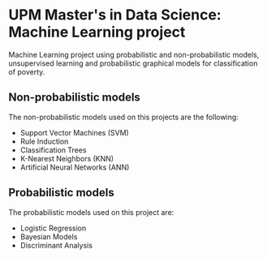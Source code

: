 # UPM Master's in Data Science: Machine Learning project

Machine Learning project using probabilistic and non-probabilistic models, unsupervised learning and probabilistic graphical models for classification of poverty.

## Non-probabilistic models
The non-probabilistic models used on this projects are the following:
* Support Vector Machines (SVM)
* Rule Induction
* Classification Trees
* K-Nearest Neighbors (KNN)
* Artificial Neural Networks (ANN)

## Probabilistic models
The probabilistic models used on this project are:
* Logistic Regression
* Bayesian Models
* Discriminant Analysis
